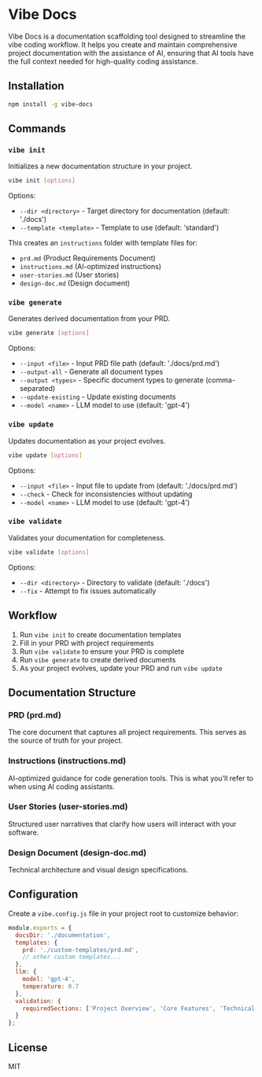 # Vibe Docs

Vibe Docs is a documentation scaffolding tool designed to streamline the vibe coding workflow. It helps you create and maintain comprehensive project documentation with the assistance of AI, ensuring that AI tools have the full context needed for high-quality coding assistance.

## Installation

```bash
npm install -g vibe-docs
```

## Commands

### `vibe init`

Initializes a new documentation structure in your project.

```bash
vibe init [options]
```

Options:
- `--dir <directory>` - Target directory for documentation (default: './docs')
- `--template <template>` - Template to use (default: 'standard')

This creates an `instructions` folder with template files for:
- `prd.md` (Product Requirements Document)
- `instructions.md` (AI-optimized instructions)
- `user-stories.md` (User stories)
- `design-doc.md` (Design document)

### `vibe generate`

Generates derived documentation from your PRD.

```bash
vibe generate [options]
```

Options:
- `--input <file>` - Input PRD file path (default: './docs/prd.md')
- `--output-all` - Generate all document types
- `--output <types>` - Specific document types to generate (comma-separated)
- `--update-existing` - Update existing documents
- `--model <name>` - LLM model to use (default: 'gpt-4')

### `vibe update`

Updates documentation as your project evolves.

```bash
vibe update [options]
```

Options:
- `--input <file>` - Input file to update from (default: './docs/prd.md')
- `--check` - Check for inconsistencies without updating
- `--model <name>` - LLM model to use (default: 'gpt-4')

### `vibe validate`

Validates your documentation for completeness.

```bash
vibe validate [options]
```

Options:
- `--dir <directory>` - Directory to validate (default: './docs')
- `--fix` - Attempt to fix issues automatically

## Workflow

1. Run `vibe init` to create documentation templates
2. Fill in your PRD with project requirements
3. Run `vibe validate` to ensure your PRD is complete
4. Run `vibe generate` to create derived documents
5. As your project evolves, update your PRD and run `vibe update`

## Documentation Structure

### PRD (prd.md)
The core document that captures all project requirements. This serves as the source of truth for your project.

### Instructions (instructions.md)
AI-optimized guidance for code generation tools. This is what you'll refer to when using AI coding assistants.

### User Stories (user-stories.md)
Structured user narratives that clarify how users will interact with your software.

### Design Document (design-doc.md)
Technical architecture and visual design specifications.

## Configuration

Create a `vibe.config.js` file in your project root to customize behavior:

```javascript
module.exports = {
  docsDir: './documentation',
  templates: {
    prd: './custom-templates/prd.md',
    // other custom templates...
  },
  llm: {
    model: 'gpt-4',
    temperature: 0.7
  },
  validation: {
    requiredSections: ['Project Overview', 'Core Features', 'Technical Requirements']
  }
};
```

## License

MIT
